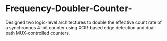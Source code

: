 # Frequency-Doubler-Counter-
Designed two logic-level architectures to double the effective count rate of a synchronous 4-bit counter using XOR-based edge detection and dual-path MUX-controlled counters.
